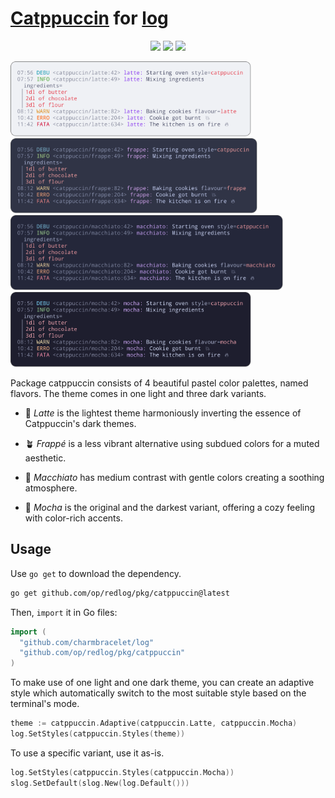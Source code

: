 # [Catppuccin](https://catppuccin.com) for [log](https://github.com/charmbracelet/log)

<p align="center">
    <a href="https://github.com/op/redlog/stargazers"><img src="https://img.shields.io/github/stars/op/redlog?colorA=363a4f&colorB=b7bdf8&style=for-the-badge"></a>
    <a href="https://github.com/op/redlog/issues"><img src="https://img.shields.io/github/issues/op/redlog?colorA=363a4f&colorB=f5a97f&style=for-the-badge"></a>
    <a href="https://github.com/op/redlog/contributors"><img src="https://img.shields.io/github/contributors/op/redlog?colorA=363a4f&colorB=a6da95&style=for-the-badge"></a>
</p>

<picture>
    <img height="120" src="../../assets/catppuccin-latte.svg" alt="catppuccin latte" />
</picture>
<picture>
    <img height="120" src="../../assets/catppuccin-frappe.svg" alt="catppuccin frappe" />
</picture>
<picture>
    <img height="120" src="../../assets/catppuccin-macchiato.svg" alt="catppuccin macchiato" />
</picture>
<picture>
    <img height="120" src="../../assets/catppuccin-mocha.svg" alt="catppuccin mocha" />
</picture>


Package catppuccin consists of 4 beautiful pastel color palettes, named
flavors. The theme comes in one light and three dark variants.

* 🌻 *Latte* is the lightest theme harmoniously inverting the essence of
  Catppuccin's dark themes.
  
* 🪴 *Frappé* is a less vibrant alternative using subdued colors for a muted
  aesthetic.

* 🌺 *Macchiato* has medium contrast with gentle colors creating a soothing
  atmosphere.

* 🌿 *Mocha* is the original and the darkest variant, offering a cozy feeling
  with color-rich accents.

## Usage

Use `go get` to download the dependency.

```bash
go get github.com/op/redlog/pkg/catppuccin@latest
```

Then, `import` it in Go files:

```go
import (
  "github.com/charmbracelet/log"
  "github.com/op/redlog/pkg/catppuccin"
)
```

To make use of one light and one dark theme, you can create an adaptive style
which automatically switch to the most suitable style based on the terminal's
mode.

```go
theme := catppuccin.Adaptive(catppuccin.Latte, catppuccin.Mocha)
log.SetStyles(catppuccin.Styles(theme))
```

To use a specific variant, use it as-is.

```go
log.SetStyles(catppuccin.Styles(catppuccin.Mocha))
slog.SetDefault(slog.New(log.Default()))
```
